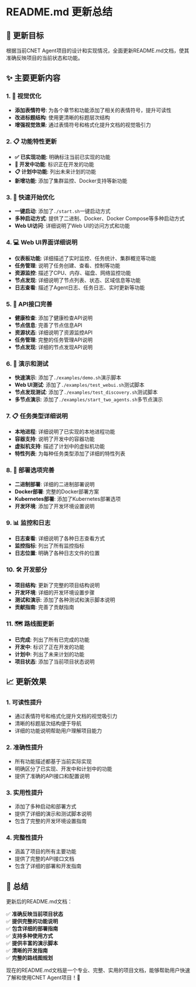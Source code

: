 # README.md 更新总结

## 🎯 更新目标

根据当前CNET Agent项目的设计和实现情况，全面更新README.md文档，使其准确反映项目的当前状态和功能。

## ✨ 主要更新内容

### 1. 🎨 视觉优化
- **添加表情符号**: 为各个章节和功能添加了相关的表情符号，提升可读性
- **改进标题结构**: 使用更清晰的标题层次结构
- **增强视觉效果**: 通过表情符号和格式化提升文档的视觉吸引力

### 2. 📋 功能特性更新
- **✅ 已实现功能**: 明确标注当前已实现的功能
- **🚧 开发中功能**: 标识正在开发的功能
- **📋 计划中功能**: 列出未来计划的功能
- **新增功能**: 添加了集群监控、Docker支持等新功能

### 3. 🚀 快速开始优化
- **一键启动**: 添加了`./start.sh`一键启动方式
- **多种启动方式**: 提供了二进制、Docker、Docker Compose等多种启动方式
- **Web UI访问**: 详细说明了Web UI的访问方式和功能

### 4. 💻 Web UI界面详细说明
- **仪表板功能**: 详细描述了实时监控、任务统计、集群概览等功能
- **任务管理**: 说明了任务创建、查看、控制等功能
- **资源监控**: 描述了CPU、内存、磁盘、网络监控功能
- **节点发现**: 详细说明了节点列表、状态、区域信息等功能
- **日志查看**: 描述了Agent日志、任务日志、实时更新等功能

### 5. 🔌 API接口完善
- **健康检查**: 添加了健康检查API说明
- **节点信息**: 完善了节点信息API
- **资源状态**: 详细说明了资源监控API
- **任务管理**: 完整的任务管理API说明
- **节点发现**: 详细的节点发现API说明

### 6. 🧪 演示和测试
- **快速演示**: 添加了`./examples/demo.sh`演示脚本
- **Web UI测试**: 添加了`./examples/test_webui.sh`测试脚本
- **节点发现测试**: 添加了`./examples/test_discovery.sh`测试脚本
- **多节点演示**: 添加了`./examples/start_two_agents.sh`多节点演示

### 7. 📋 任务类型详细说明
- **本地进程**: 详细说明了已实现的本地进程功能
- **容器支持**: 说明了开发中的容器功能
- **虚拟机支持**: 描述了计划中的虚拟机功能
- **特性列表**: 为每种任务类型添加了详细的特性列表

### 8. 🚀 部署选项完善
- **二进制部署**: 详细的二进制部署说明
- **Docker部署**: 完整的Docker部署方案
- **Kubernetes部署**: 添加了Kubernetes部署选项
- **开发环境**: 添加了开发环境设置说明

### 9. 📊 监控和日志
- **日志查看**: 详细说明了各种日志查看方式
- **监控指标**: 列出了所有监控指标
- **日志位置**: 明确了各种日志文件的位置

### 10. 🛠️ 开发部分
- **项目结构**: 更新了完整的项目结构说明
- **开发环境**: 详细的开发环境设置步骤
- **测试和演示**: 添加了各种测试和演示脚本说明
- **贡献指南**: 完善了贡献指南

### 11. 🗺️ 路线图更新
- **已完成**: 列出了所有已完成的功能
- **开发中**: 标识了正在开发的功能
- **计划中**: 列出了未来计划的功能
- **项目状态**: 添加了当前项目状态说明

## 📈 更新效果

### 1. **可读性提升**
- 通过表情符号和格式化提升文档的视觉吸引力
- 清晰的标题层次结构便于导航
- 详细的功能说明帮助用户理解项目能力

### 2. **准确性提升**
- 所有功能描述都基于当前实际实现
- 明确区分了已实现、开发中和计划中的功能
- 提供了准确的API接口和配置说明

### 3. **实用性提升**
- 添加了多种启动和部署方式
- 提供了详细的演示和测试脚本说明
- 包含了完整的开发环境设置指南

### 4. **完整性提升**
- 涵盖了项目的所有主要功能
- 提供了完整的API接口文档
- 包含了详细的部署和开发指南

## 🎉 总结

更新后的README.md文档：

✅ **准确反映当前项目状态**  
✅ **提供完整的功能说明**  
✅ **包含详细的部署指南**  
✅ **支持多种使用方式**  
✅ **提供丰富的演示脚本**  
✅ **清晰的开发指南**  
✅ **完整的路线图规划**  

现在的README.md文档是一个专业、完整、实用的项目文档，能够帮助用户快速了解和使用CNET Agent项目！🚀
